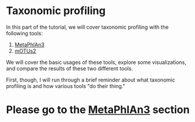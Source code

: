 # Taxonomic profiling

In this part of the tutorial, we will cover taxonomic profiling with the following tools:
1. [MetaPhlAn3](TaxonomicProfiling-MetaPhlAn3.md)
2. [mOTUs2](TaxonomicProfiling-mOTUs2.md)

We will cover the basic usages of these tools, explore some visualizations, and compare the results of these two different tools.

First, though, I will run through a brief reminder about what taxonomic profiling is and how various tools "do their thing."

# Please go to the [MetaPhlAn3](TaxonomicProfiling-MetaPhlAn3.md) section
